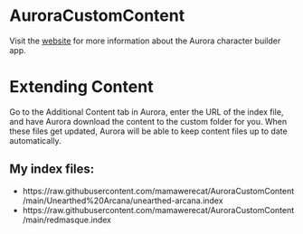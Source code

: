 # AuroraCustomContent
Visit the <a href="https://aurorabuilder.com/">website</a> for more information about the Aurora character builder app.


<h1>Extending Content</h1>
Go to the Additional Content tab in Aurora, enter the URL of the index file, and have Aurora download the content to the custom folder for you. When these files get updated, Aurora will be able to keep content files up to date automatically.

<h2>My index files:</h2>
<ul>
  <li>https://raw.githubusercontent.com/mamawerecat/AuroraCustomContent/main/Unearthed%20Arcana/unearthed-arcana.index</li>
  <li>https://raw.githubusercontent.com/mamawerecat/AuroraCustomContent/main/redmasque.index</li>
</ul>
